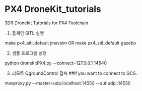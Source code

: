 # PX4 DroneKit_tutorials
3DR Dronekit Tutorials for PX4 Toolchain

1. 툴체인 SITL 실행

make px4_sitl_default jmavsim
OR
make px4_sitl_default gazebo

2. 샘플 프로그램 실행

python dronekitPX4.py --connect=127.0.0.1:14540

3. 리모트 QgroundControl 접속
##If you want to connect to GCS.

mavproxy.py --master=udp:localhost:14550 --out:udp:<GCS IP>:14550

